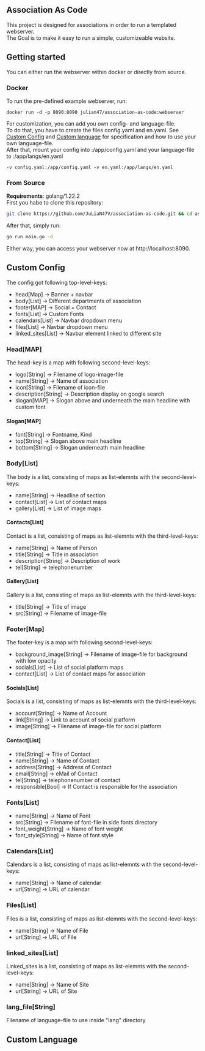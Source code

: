 ## Association As Code
This project is designed for associations in order to run a templated webserver.  
The Goal is to make it easy to run a simple, customizeable website.

## Getting started
You can either run the webserver within docker or directly from source.

### Docker

To run the pre-defined example webserver, run:
``` docker
docker run -d -p 8090:8090 julian47/association-as-code:webserver
```

For customization, you can add you own config- and language-file.  
To do that, you have to create the files config.yaml and en.yaml. See [Custom Config](#custom-config) and [Custom language](#custom-language) for specification and how to use your own language-file.  
After that, mount your config into :/app/config.yaml and your language-file to :/app/langs/en.yaml  

``` docker
-v config.yaml:/app/config.yaml -v en.yaml:/app/langs/en.yaml
```

### From Source
**Requirements**: golang/1.22.2  
First you habe to clone this repository:
``` bash
git clone https://github.com/JuLiaN47V/association-as-code.git && cd association-as-code
```
After that, simply run:
``` bash
go run main.go -d
```

Either way, you can access your webserver now at http://localhost:8090.

## Custom Config
The config got following top-level-keys:
  - head[Map] -> Banner + navbar
  - body[List] -> Different departments of association
  - footer[MAP] -> Social + Contact
  - fonts[List] -> Custom Fonts
  - calendars[List] -> Navbar dropdown menu
  - files[List] -> Navbar dropdown menu
  - linked_sites[List] -> Navbar element linked to different site
### Head[MAP]
The head-key is a map with following second-level-keys:
  - logo[String] -> Filename of logo-image-file
  - name[String] -> Name of association
  - icon[String] -> Filename of icon-file
  - description[String] -> Description display on google search
  - slogan[MAP] -> Slogan above and underneath the main headline with custom font
#### Slogan[MAP]
  - font[String] -> Fontname, Kind
  - top[String] -> Slogan above main headline
  - bottom[String] -> Slogan underneath main headline
### Body[List]
The body is a list, consisting of maps as list-elemnts with the second-level-keys:
   - name[String] -> Headline of section
   - contact[List] -> List of contact maps
   - gallery[List] -> List of image maps
#### Contacts[List]
Contact is a list, consisting of maps as list-elemnts with the third-level-keys:
  - name[String] -> Name of Person
  - title[String] -> Title in association
  - description[String] -> Description of work
  - tel[String] -> telephonenumber
#### Gallery[List]
Gallery is a list, consisting of maps as list-elemnts with the third-level-keys:
  - title[String] -> Title of image
  - src[String] -> Filename of image-file
### Footer[Map]
The footer-key is a map with following second-level-keys:
   - background_image[String] -> Filename of image-file for background with low opacity
   - socials[List] -> List of social platform maps
   - contact[List] -> List of contact maps for association
#### Socials[List]
Socials is a list, consisting of maps as list-elemnts with the third-level-keys:
  - account[String] -> Name of Account
  - link[String] -> Link to account of social platform
  - image[String] -> Filename of image-file for social platform
#### Contact[List]
  - title[String] -> Title of Contact
  - name[String] -> Name of Contact
  - address[String] -> Address of Contact
  - email[String] -> eMail of Contact
  - tel[String] -> telephonenumber of contact
  - responsible[Bool] -> If Contact is responsible for the association
### Fonts[List]
  - name[String] -> Name of Font
  - src[String] -> Filename of font-file in side fonts directory
  - font_weight[String] -> Name of font weight
  - font_style[String] -> Name of font style
### Calendars[List]
Calendars is a list, consisting of maps as list-elemnts with the second-level-keys:
  - name[String] -> Name of calendar
  - url[String] -> URL of calendar
### Files[List]
Files is a list, consisting of maps as list-elemnts with the second-level-keys:
  - name[String] -> Name of File
  - url[String] -> URL of File
### linked_sites[List]
Linked_sites is a list, consisting of maps as list-elemnts with the second-level-keys:
  - name[String] -> Name of Site
  - url[String] -> URL of Site
### lang_file[String]
Filename of language-file to use inside "lang" directory

## Custom Language